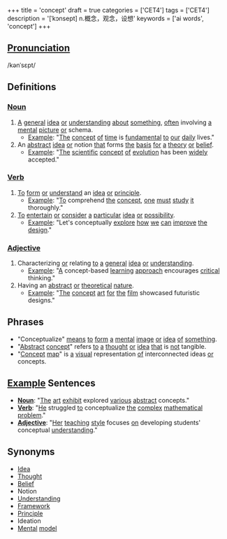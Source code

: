+++
title = 'concept'
draft = true
categories = ['CET4']
tags = ['CET4']
description = '[ˈkɔnsept] n.概念，观念，设想'
keywords = ['ai words', 'concept']
+++

## [Pronunciation](/en/post/pronunciation/)
/kənˈsɛpt/

## Definitions
### [Noun](/en/post/noun/)
1. [A](/en/post/a/) [general](/en/post/general/) [idea](/en/post/idea/) [or](/en/post/or/) [understanding](/en/post/understanding/) [about](/en/post/about/) [something](/en/post/something/), [often](/en/post/often/) involving [a](/en/post/a/) [mental](/en/post/mental/) [picture](/en/post/picture/) [or](/en/post/or/) schema.
   - [Example](/en/post/example/): "[The](/en/post/the/) [concept](/en/post/concept/) [of](/en/post/of/) [time](/en/post/time/) is [fundamental](/en/post/fundamental/) [to](/en/post/to/) [our](/en/post/our/) [daily](/en/post/daily/) lives."
2. An [abstract](/en/post/abstract/) [idea](/en/post/idea/) [or](/en/post/or/) notion [that](/en/post/that/) forms [the](/en/post/the/) [basis](/en/post/basis/) [for](/en/post/for/) [a](/en/post/a/) [theory](/en/post/theory/) [or](/en/post/or/) [belief](/en/post/belief/).
   - [Example](/en/post/example/): "[The](/en/post/the/) [scientific](/en/post/scientific/) [concept](/en/post/concept/) [of](/en/post/of/) [evolution](/en/post/evolution/) has been [widely](/en/post/widely/) accepted."

### [Verb](/en/post/verb/)
1. [To](/en/post/to/) [form](/en/post/form/) [or](/en/post/or/) [understand](/en/post/understand/) an [idea](/en/post/idea/) [or](/en/post/or/) [principle](/en/post/principle/).
   - [Example](/en/post/example/): "[To](/en/post/to/) comprehend [the](/en/post/the/) [concept](/en/post/concept/), [one](/en/post/one/) [must](/en/post/must/) [study](/en/post/study/) [it](/en/post/it/) thoroughly."
2. [To](/en/post/to/) [entertain](/en/post/entertain/) [or](/en/post/or/) [consider](/en/post/consider/) [a](/en/post/a/) [particular](/en/post/particular/) [idea](/en/post/idea/) [or](/en/post/or/) [possibility](/en/post/possibility/).
   - [Example](/en/post/example/): "Let's conceptually [explore](/en/post/explore/) [how](/en/post/how/) [we](/en/post/we/) [can](/en/post/can/) [improve](/en/post/improve/) [the](/en/post/the/) [design](/en/post/design/)."

### [Adjective](/en/post/adjective/)
1. Characterizing [or](/en/post/or/) relating [to](/en/post/to/) [a](/en/post/a/) [general](/en/post/general/) [idea](/en/post/idea/) [or](/en/post/or/) [understanding](/en/post/understanding/).
   - [Example](/en/post/example/): "[A](/en/post/a/) concept-based [learning](/en/post/learning/) [approach](/en/post/approach/) encourages [critical](/en/post/critical/) thinking."
2. Having an [abstract](/en/post/abstract/) [or](/en/post/or/) [theoretical](/en/post/theoretical/) [nature](/en/post/nature/).
   - [Example](/en/post/example/): "[The](/en/post/the/) [concept](/en/post/concept/) [art](/en/post/art/) [for](/en/post/for/) [the](/en/post/the/) [film](/en/post/film/) showcased futuristic designs."

## Phrases
- "Conceptualize" [means](/en/post/means/) [to](/en/post/to/) [form](/en/post/form/) [a](/en/post/a/) [mental](/en/post/mental/) [image](/en/post/image/) [or](/en/post/or/) [idea](/en/post/idea/) [of](/en/post/of/) [something](/en/post/something/).
- "[Abstract](/en/post/abstract/) [concept](/en/post/concept/)" refers [to](/en/post/to/) [a](/en/post/a/) [thought](/en/post/thought/) [or](/en/post/or/) [idea](/en/post/idea/) [that](/en/post/that/) is [not](/en/post/not/) tangible.
- "[Concept](/en/post/concept/) [map](/en/post/map/)" is [a](/en/post/a/) [visual](/en/post/visual/) representation [of](/en/post/of/) interconnected ideas [or](/en/post/or/) concepts.

## [Example](/en/post/example/) Sentences
- **[Noun](/en/post/noun/)**: "[The](/en/post/the/) [art](/en/post/art/) [exhibit](/en/post/exhibit/) explored [various](/en/post/various/) [abstract](/en/post/abstract/) concepts."
- **[Verb](/en/post/verb/)**: "[He](/en/post/he/) struggled [to](/en/post/to/) conceptualize [the](/en/post/the/) [complex](/en/post/complex/) [mathematical](/en/post/mathematical/) [problem](/en/post/problem/)."
- **[Adjective](/en/post/adjective/)**: "[Her](/en/post/her/) [teaching](/en/post/teaching/) [style](/en/post/style/) focuses [on](/en/post/on/) developing students' conceptual [understanding](/en/post/understanding/)."

## Synonyms
- [Idea](/en/post/idea/)
- [Thought](/en/post/thought/)
- [Belief](/en/post/belief/)
- Notion
- [Understanding](/en/post/understanding/)
- [Framework](/en/post/framework/)
- [Principle](/en/post/principle/)
- Ideation
- [Mental](/en/post/mental/) [model](/en/post/model/)
